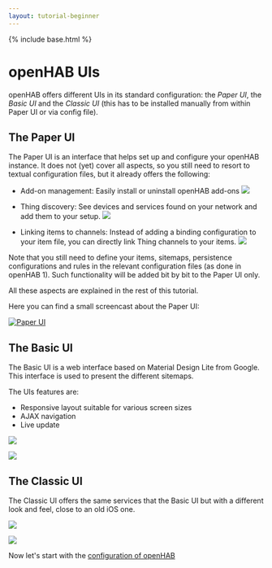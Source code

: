 ```yaml
---
layout: tutorial-beginner
---
```


{% include base.html %}

# openHAB UIs

openHAB offers different UIs in its standard configuration: the *Paper UI*, the *Basic UI* and the *Classic UI* (this has to be installed manually from within Paper UI or via config file).

## The Paper UI

The Paper UI is an interface that helps set up and configure your openHAB instance.
It does not (yet) cover all aspects, so you still need to resort to textual configuration files, but it already offers the following:

-   Add-on management: Easily install or uninstall openHAB add-ons
![](images/picture_05.jpg)

-   Thing discovery: See devices and services found on your network and add them to your setup.
![](images//picture_09.jpg)

-   Linking items to channels: Instead of adding a binding configuration to your item file, you can directly link Thing channels to your items.
![](images//picture_21.jpg)

Note that you still need to define your items, sitemaps, persistence configurations and rules in the relevant configuration files (as done in openHAB 1).
Such functionality will be added bit by bit to the Paper UI only.

All these aspects are explained in the rest of this tutorial.

Here you can find a small screencast about the Paper UI:

[![Paper UI](https://img.youtube.com/vi/MV2a5qwtmRE/0.jpg)](http://www.youtube.com/watch?v=MV2a5qwtmRE)

## The Basic UI

The Basic UI is a web interface based on Material Design Lite from Google. This interface is used to present the different sitemaps.

The UIs features are:

- Responsive layout suitable for various screen sizes
- AJAX navigation
- Live update

![](images/screenshot-1-full.png)

![](images/screenshot-2-full.png)

## The Classic UI

The Classic UI offers the same services that the Basic UI but with a different look and feel, close to an old iOS one.

![](images/classicui1.png)

![](images/classicui2.png)

Now let's start with the [configuration of openHAB]({{base}}/tutorials/beginner/configuration.html)

